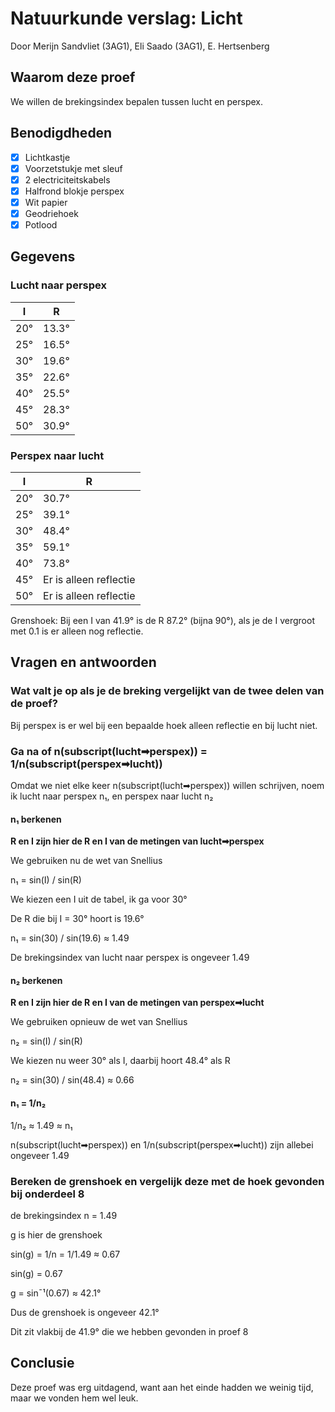# Natuurkunde verslag: Licht
Door Merijn Sandvliet (3AG1), Eli Saado (3AG1), E. Hertsenberg

## Waarom deze proef
We willen de brekingsindex bepalen tussen lucht en perspex.

## Benodigdheden
- [x] Lichtkastje
- [x] Voorzetstukje met sleuf
- [x] 2 electriciteitskabels
- [x] Halfrond blokje perspex
- [x] Wit papier
- [x] Geodriehoek
- [x] Potlood

## Gegevens

### Lucht naar perspex

I|R
---|---
20°|13.3°
25°|16.5°
30°|19.6°
35°|22.6°
40°|25.5°
45°|28.3°
50°|30.9°

### Perspex naar lucht

I|R
---|---
20°|30.7°
25°|39.1°
30°|48.4°
35°|59.1°
40°|73.8°
45°|Er is alleen reflectie
50°|Er is alleen reflectie

Grenshoek: Bij een I van 41.9° is de R 87.2° (bijna 90°), als je de I vergroot met 0.1 is er alleen nog reflectie.

## Vragen en antwoorden

### Wat valt je op als je de breking vergelijkt van de twee delen van de proef?
Bij perspex is er wel bij een bepaalde hoek alleen reflectie en bij lucht niet.

### Ga na of n(subscript(lucht➡perspex)) = 1/n(subscript(perspex➡lucht))
Omdat we niet elke keer n(subscript(lucht➡perspex)) willen schrijven, noem ik lucht naar perspex n₁, en perspex naar lucht n₂

#### n₁ berkenen
**R en I zijn hier de R en I van de metingen van lucht➡perspex**


We gebruiken nu de wet van Snellius

n₁ = sin(I) / sin(R)


We kiezen een I uit de tabel, ik ga voor 30°

De R die bij I = 30° hoort is 19.6°


n₁ = sin(30) / sin(19.6) ≈ 1.49

De brekingsindex van lucht naar perspex is ongeveer 1.49

#### n₂ berkenen
**R en I zijn hier de R en I van de metingen van perspex➡lucht**

We gebruiken opnieuw de wet van Snellius

n₂ = sin(I) / sin(R)


We kiezen nu weer 30° als I, daarbij hoort 48.4° als R

n₂ = sin(30) / sin(48.4) ≈ 0.66

#### n₁ = 1/n₂

1/n₂ ≈ 1.49 ≈ n₁

n(subscript(lucht➡perspex)) en 1/n(subscript(perspex➡lucht)) zijn allebei ongeveer 1.49


### Bereken de grenshoek en vergelijk deze met de hoek gevonden bij onderdeel 8

de brekingsindex n = 1.49

g is hier de grenshoek

sin(g) = 1/n = 1/1.49 ≈ 0.67

sin(g) = 0.67

g = sin¯¹(0.67) ≈ 42.1°

Dus de grenshoek is ongeveer 42.1°

Dit zit vlakbij de 41.9° die we hebben gevonden in proef 8


## Conclusie

Deze proef was erg uitdagend, want aan het einde hadden we weinig tijd, maar we vonden hem wel leuk.
